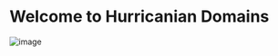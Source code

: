 # Welcome to Hurricanian Domains

![image](https://github.com/user-attachments/assets/6fc347f0-f9ad-4b41-bbef-3c9e7886159e)
